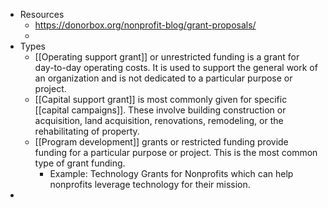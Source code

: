 - Resources
	- https://donorbox.org/nonprofit-blog/grant-proposals/
	-
- Types
	- [[Operating support grant]] or unrestricted funding is a grant for day-to-day operating costs. It is used to support the general work of an organization and is not dedicated to a particular purpose or project.
	- [[Capital support grant]] is most commonly given for specific [[capital campaigns]]. These involve building construction or acquisition, land acquisition, renovations, remodeling, or the rehabilitating of property.
	- [[Program development]] grants or restricted funding provide funding for a particular purpose or project. This is the most common type of grant funding.
		- Example: Technology Grants for Nonprofits which can help nonprofits leverage technology for their mission.
-